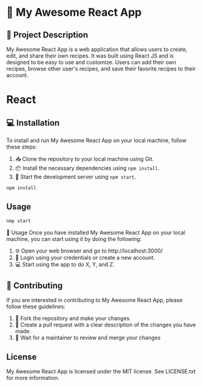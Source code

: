 # 🚀 My Awesome React App


## 📝 Project Description

My Awesome React App is a web application that allows users to create, edit, and share their own recipes. It was built using React JS and is designed to be easy to use and customize. Users can add their own recipes, browse other user's recipes, and save their favorite recipes to their account.

# React

## 💻 Installation

To install and run My Awesome React App on your local machine, follow these steps:

1. 📥 Clone the repository to your local machine using Git.
2. 📦 Install the necessary dependencies using `npm install`.
3. 🚀 Start the development server using `npm start`.

```bash
npm install
```

## Usage

```bash
nmp start
```
🎉 Usage
Once you have installed My Awesome React App on your local machine, you can start using it by doing the following:

1. 🌐 Open your web browser and go to http://localhost:3000/
2. 🔑 Login using your credentials or create a new account.
3. 💻 Start using the app to do X, Y, and Z.

## 🤝 Contributing
If you are interested in contributing to My Awesome React App, please follow these guidelines:

1. 🍴 Fork the repository and make your changes.
2. 🔧 Create a pull request with a clear description of the changes you have made.
3. 👀 Wait for a maintainer to review and merge your changes

## License

My Awesome React App is licensed under the MIT license. See LICENSE.txt for more information.
